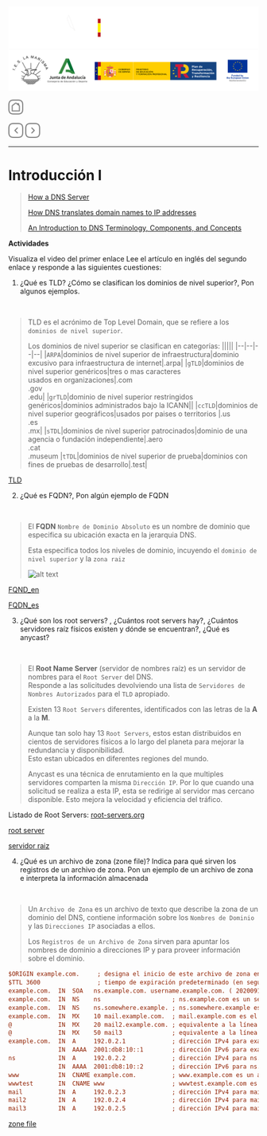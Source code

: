 ![](/.resGen/_bannerD.png#gh-dark-mode-only)
![](/.resGen/_bannerL.png#gh-light-mode-only)

<a href="/README.md"><img src="/.resGen/_back.svg" width="30"></a>

<a href="1.md"><img src="/.resGen/_arrow_r.svg" width="30"></a>
<a href="2.md"><img src="/.resGen/_arrow.svg" width="30"></a>

---

# Introducción I

> [How a DNS Server](https://www.youtube.com/watch?v=mpQZVYPuDGU)
> 
> [How DNS translates domain names to IP addresses](https://www.youtube.com/watch?v=GlZC4Jwf3xQ)
>
> [An Introduction to DNS Terminology, Components, and Concepts](https://www.digitalocean.com/community/tutorials/an-introduction-to-dns-terminology-components-and-concepts)

**Actividades**

Visualiza el video del primer enlace
Lee el artículo en inglés del segundo enlace y responde a las siguientes cuestiones:

1. ¿Qué es TLD? ¿Cómo se clasifican los dominios de nivel superior?, Pon algunos ejemplos.

<br>

> TLD es el acrónimo de Top Level Domain, que se refiere a los `dominios de nivel superior`.
>
> Los dominios de nivel superior se clasifican en categorías:
> |||||
> |--|--|--|--|
> |`ARPA`|dominios de nivel superior de infraestructura|dominio excusivo para infraestructura de internet|.arpa|
> |`gTLD`|dominios de nivel superior genéricos|tres o mas caracteres<br>usados en organizaciones|.com<br>.gov<br>.edu|
> |`grTLD`|dominio de nivel superior restringidos genéricos|dominios administrados bajo la ICANN||
> |`ccTLD`|dominios de nivel superior geográficos|usados por paises o territorios |.us<br>.es<br>.mx|
> |`sTDL`|dominios de nivel superior patrocinados|dominio de una agencia o fundación independiente|.aero<br>.cat<br>.museum
> |`tTDL`|dominios de nivel superior de prueba|dominios con fines de pruebas de desarrollo|.test|


[TLD](https://en.wikipedia.org/wiki/Top-level_domain)

2. ¿Qué es FQDN?, Pon algún ejemplo de FQDN

<br>

> El **FQDN** `Nombre de Dominio Absoluto` es un nombre de dominio que especifica su ubicación exacta en la jerarquia DNS.
>
> Esta especifica todos los niveles de dominio, incuyendo el `dominio de nivel superior` y la `zona raiz`
>
> ![alt text](https://upload.wikimedia.org/wikipedia/commons/thumb/d/d2/DNS_schema.svg/350px-DNS_schema.svg.png)

[FQND_en](https://en.wikipedia.org/wiki/Fully_qualified_domain_name)

[FQDN_es](https://es.wikipedia.org/wiki/FQDN)

3. ¿Qué son los root servers? , ¿Cuántos root servers hay?, ¿Cuántos servidores raíz físicos existen y dónde se encuentran?, ¿Qué es anycast?

<br>

> El **Root Name Server** (servidor de nombres raíz) es un servidor de nombres para el `Root Server` del DNS.<br>
> Responde a las solicitudes devolviendo una lista de `Servidores de Nombres Autorizados` para el `TLD` apropiado.
>
> Existen 13 `Root Servers` diferentes, identificados con las letras de la **A** a la **M**.
>
> Aunque tan solo hay 13 `Root Servers`, estos estan distribuidos en cientos de servidores físicos a lo largo del planeta para mejorar la redundancia y disponibilidad.<br>
> Esto estan ubicados en diferentes regiones del mundo.
>
> Anycast es una técnica de enrutamiento en la que multiples servidores comparten la misma `Dirección IP`. Por lo que cuando una solicitud se realiza a esta IP, esta se redirige al servidor mas cercano disponible. Esto mejora la velocidad y eficiencia del tráfico.

Listado de Root Servers: [root-servers.org](https://root-servers.org/)

[root server](https://en.wikipedia.org/wiki/Root_name_server)

[servidor raiz](https://es.wikipedia.org/wiki/Servidor_ra%C3%ADz)

4. ¿Qué es un archivo de zona (zone file)? Indica para qué sirven los registros de un archivo de zona. Pon un ejemplo de un archivo de zona e interpreta la información almacenada

<br>

> Un `Archivo de Zona` es un archivo de texto que describe la zona de un dominio del DNS, contiene información sobre los `Nombres de Dominio` y las `Direcciones IP` asociadas a ellos.
>
> Los `Registros de un Archivo de Zona` sirven para apuntar los nombres de dominio a direcciones IP y para proveer información sobre el dominio.

``` ini
$ORIGIN example.com.     ; designa el inicio de este archivo de zona en el espacio de nombres
$TTL 3600                ; tiempo de expiración predeterminado (en segundos) de todos los RR sin su propio valor TTL
example.com.  IN  SOA   ns.example.com. username.example.com. ( 2020091025 7200 3600 1209600 3600 )
example.com.  IN  NS    ns                    ; ns.example.com es un servidor de nombres para example.com
example.com.  IN  NS    ns.somewhere.example. ; ns.somewhere.example es un servidor de nombres de respaldo para example.com
example.com.  IN  MX    10 mail.example.com.  ; mail.example.com es el servidor de correo para example.com
@             IN  MX    20 mail2.example.com. ; equivalente a la línea anterior, "@" representa el origen de la zona
@             IN  MX    50 mail3              ; equivalente a la línea anterior, pero utilizando un nombre de host relativo
example.com.  IN  A     192.0.2.1             ; dirección IPv4 para example.com
              IN  AAAA  2001:db8:10::1        ; dirección IPv6 para example.com
ns            IN  A     192.0.2.2             ; dirección IPv4 para ns.example.com
              IN  AAAA  2001:db8:10::2        ; dirección IPv6 para ns.example.com
www           IN  CNAME example.com.          ; www.example.com es un alias para example.com
wwwtest       IN  CNAME www                   ; wwwtest.example.com es otro alias para www.example.com
mail          IN  A     192.0.2.3             ; dirección IPv4 para mail.example.com
mail2         IN  A     192.0.2.4             ; dirección IPv4 para mail2.example.com
mail3         IN  A     192.0.2.5             ; dirección IPv4 para mail3.example.com
```

[zone file](https://en.wikipedia.org/wiki/Zone_file)